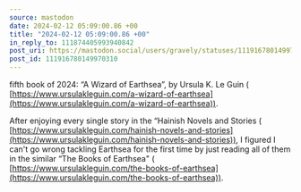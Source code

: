 ```yaml
---
source: mastodon
date: 2024-02-12 05:09:00.86 +00
title: "2024-02-12 05:09:00.86 +00"
in_reply_to: 111874405993940842
post_uri: https://mastodon.social/users/gravely/statuses/111916780149970310
post_id: 111916780149970310
---
```

fifth book of 2024: “A Wizard of Earthsea”, by Ursula K. Le Guin ( [https://www.ursulakleguin.com/a-wizard-of-earthsea](https://www.ursulakleguin.com/a-wizard-of-earthsea)).

After enjoying every single story in the “Hainish Novels and Stories ( [https://www.ursulakleguin.com/hainish-novels-and-stories](https://www.ursulakleguin.com/hainish-novels-and-stories)), I figured I can't go wrong tackling Earthsea for the first time by just reading all of them in the similar “The Books of Earthsea" ( [https://www.ursulakleguin.com/the-books-of-earthsea](https://www.ursulakleguin.com/the-books-of-earthsea)).


